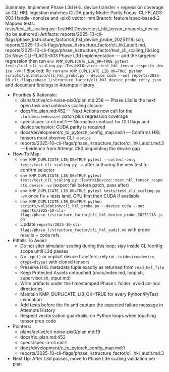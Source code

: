 Summary: Implement Phase L3d HKL device transfer + regression coverage so CLI HKL ingestion matches CUDA parity
Mode: Parity
Focus: CLI-FLAGS-003 Handle -nonoise and -pix0_vector_mm
Branch: feature/spec-based-2
Mapped tests: tests/test_cli_scaling.py::TestHKLDevice::test_hkl_tensor_respects_device (to be authored)
Artifacts: reports/2025-10-cli-flags/phase_l/structure_factor/cli_hkl_device_probe_20251118.json, reports/2025-10-cli-flags/phase_l/structure_factor/cli_hkl_audit.md, reports/2025-10-cli-flags/phase_l/structure_factor/test_cli_scaling_l3d.log
Do Now: CLI-FLAGS-003 Phase L3d implementation — add the targeted regression then run `env KMP_DUPLICATE_LIB_OK=TRUE pytest tests/test_cli_scaling.py::TestHKLDevice::test_hkl_tensor_respects_device -vv`
If Blocked: Re-run `env KMP_DUPLICATE_LIB_OK=TRUE python scripts/validation/cli_hkl_probe.py --device cuda --out reports/2025-10-cli-flags/phase_l/structure_factor/cli_hkl_device_probe_retry.json` and document findings in Attempts History
- Priorities & Rationale:
  - plans/active/cli-noise-pix0/plan.md:258 — Phase L3d is the next open task and unblocks scaling closure
  - docs/fix_plan.md:452 — Next Actions now call for the `.to(device=device)` patch plus regression coverage
  - specs/spec-a-cli.md:1 — Normative contract for CLI flags and device behavior; CUDA parity is required
  - docs/development/c_to_pytorch_config_map.md:1 — Confirms HKL tensors must observe CLI `-device`
  - reports/2025-10-cli-flags/phase_l/structure_factor/cli_hkl_audit.md:3 — Evidence from Attempt #80 pinpointing the device gap
- How-To Map:
  - `env KMP_DUPLICATE_LIB_OK=TRUE pytest --collect-only tests/test_cli_scaling.py -q` after authoring the new test to confirm selector
  - `env KMP_DUPLICATE_LIB_OK=TRUE pytest tests/test_cli_scaling.py::TestHKLDevice::test_hkl_tensor_respects_device -vv` (expect fail before patch, pass after)
  - `env KMP_DUPLICATE_LIB_OK=TRUE pytest tests/test_cli_scaling.py -vv` once fix + tests land, CPU first then CUDA if available
  - `env KMP_DUPLICATE_LIB_OK=TRUE python scripts/validation/cli_hkl_probe.py --device cuda --out reports/2025-10-cli-flags/phase_l/structure_factor/cli_hkl_device_probe_20251118.json`
  - Update `reports/2025-10-cli-flags/phase_l/structure_factor/cli_hkl_audit.md` with probe results + code refs
- Pitfalls To Avoid:
  - Do not alter simulator scaling during this loop; stay inside CLI/config scope until L3d passes
  - No `.cpu()` or implicit device transfers; rely on `.to(device=device, dtype=dtype)` with cloned tensors
  - Preserve HKL metadata tuple exactly as returned from `read_hkl_file`
  - Keep Protected Assets untouched (docs/index.md, loop.sh, supervisor.sh, input.md)
  - Write artifacts under the timestamped Phase L folder; avoid ad-hoc directories
  - Maintain KMP_DUPLICATE_LIB_OK=TRUE for every Python/PyTest invocation
  - Add tests before the fix and capture the expected failure message in Attempts History
  - Respect vectorization guardrails; no Python loops when touching tensor prep code
- Pointers:
  - plans/active/cli-noise-pix0/plan.md:19
  - docs/fix_plan.md:452
  - specs/spec-a-cli.md:1
  - docs/development/c_to_pytorch_config_map.md:1
  - reports/2025-10-cli-flags/phase_l/structure_factor/cli_hkl_audit.md:3
- Next Up: After L3d passes, move to Phase L3e scaling validation per plan
